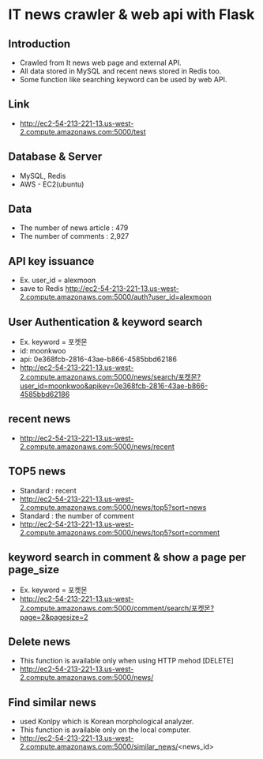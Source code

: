 # IT news crawler & web api with Flask

##  Introduction
*  Crawled from It news web page and external API.
*  All data stored in MySQL and recent news stored in Redis too.
*  Some function like searching keyword can be used by web API.

##  Link
*  http://ec2-54-213-221-13.us-west-2.compute.amazonaws.com:5000/test

##  Database & Server
*  MySQL, Redis
*  AWS - EC2(ubuntu)

##  Data
*  The number of news article : 479
*  The number of comments : 2,927

##	API key issuance
*  Ex. user_id = alexmoon
*  save to Redis http://ec2-54-213-221-13.us-west-2.compute.amazonaws.com:5000/auth?user_id=alexmoon

##	User Authentication & keyword search
*  Ex. keyword = 포켓몬
*  id: moonkwoo
*  api: 0e368fcb-2816-43ae-b866-4585bbd62186
*  http://ec2-54-213-221-13.us-west-2.compute.amazonaws.com:5000/news/search/포켓몬?user_id=moonkwoo&apikey=0e368fcb-2816-43ae-b866-4585bbd62186

##  recent news
*  http://ec2-54-213-221-13.us-west-2.compute.amazonaws.com:5000/news/recent

##  TOP5 news
*  Standard : recent
*  http://ec2-54-213-221-13.us-west-2.compute.amazonaws.com:5000/news/top5?sort=news
*  Standard : the number of comment
*  http://ec2-54-213-221-13.us-west-2.compute.amazonaws.com:5000/news/top5?sort=comment

##  keyword search in comment & show a page per page_size
*  Ex. keyword = 포켓몬
*  http://ec2-54-213-221-13.us-west-2.compute.amazonaws.com:5000/comment/search/포켓몬?page=2&pagesize=2

## Delete news
*  This function is available only when using HTTP mehod [DELETE]
*  http://ec2-54-213-221-13.us-west-2.compute.amazonaws.com:5000/news/<newslink>

## Find similar news
*  used Konlpy which is Korean morphological analyzer.
*  This function is available only on the local computer.
*  http://ec2-54-213-221-13.us-west-2.compute.amazonaws.com:5000/similar_news/<news_id>

